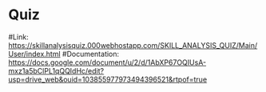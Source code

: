 # Quiz
#Link: https://skillanalysisquiz.000webhostapp.com/SKILL_ANALYSIS_QUIZ/Main/User/index.html
#Documentation: https://docs.google.com/document/u/2/d/1AbXP67OQIUsA-mxz1a5bClPL1qQQIdHc/edit?usp=drive_web&ouid=103855977973494396521&rtpof=true


